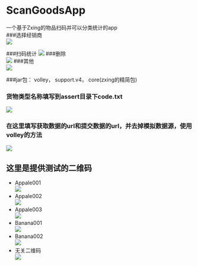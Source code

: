 # ScanGoodsApp
一个基于Zxing的物品扫码并可以分类统计的app  
###选择经销商  
![](http://ww3.sinaimg.cn/large/0060lm7Tgw1f77fpzamarg306e0bc4qp.gif)  

###扫码统计 
![](http://ww1.sinaimg.cn/large/0060lm7Tgw1f77ft6nwtfg306e0bckjm.gif)
###删除  
![](http://i1.buimg.com/567571/5e048350d39745ed.gif) 
###其他  
![](http://i1.buimg.com/567571/1a09458d3c31c717.gif) 

###jar包：
      volley，
      support.v4，
      core(zxing的精简包)

### 货物类型名称填写到assert目录下code.txt  
![](http://ww3.sinaimg.cn/large/0060lm7Tgw1f76c5sl9q5j309l026gli.jpg)

### 在这里填写获取数据的url和提交数据的url，并去掉模拟数据源，使用volley的方法
![](http://i2.buimg.com/4851/57de04496afc3b9a.png)

      
## 这里是提供测试的二维码
* Appale001  
![](http://i1.buimg.com/4851/aa84629635048e13.png)
* Appale002  
![](http://i1.buimg.com/4851/5ab2cbb71749fc9f.png)
* Appale003  
![](http://i1.buimg.com/4851/aca6f2f86e7b370a.png)
* Banana001  
![](http://i1.buimg.com/4851/27b0b9ef801a4d93.png)
* Banana002  
![](http://i1.buimg.com/4851/dc09d947c11acd6e.png)
* 无关二维码  
![](http://i1.buimg.com/4851/fb000ed527113aea.png)
